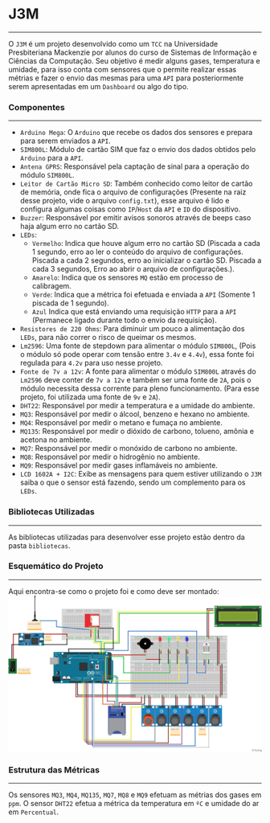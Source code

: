 # J3M
---

O `J3M` é um projeto desenvolvido como um `TCC` na Universidade Presbiteriana Mackenzie por alunos do curso de Sistemas de Informação e Ciências da Computação.
Seu objetivo é medir alguns gases, temperatura e umidade, para isso conta com sensores que o permite realizar essas métrias e fazer o envio das mesmas para uma `API` para posteriormente serem apresentadas em um `Dashboard` ou algo do tipo.

### Componentes
---

- `Arduino Mega`: O `Arduino` que recebe os dados dos sensores e prepara para serem enviados a `API`.
- `SIM800L`: Módulo de cartão SIM que faz o envio dos dados obtidos pelo `Arduino` para a `API`.
- `Antena GPRS`: Responsável pela captação de sinal para a operação do módulo `SIM800L`.
- `Leitor de Cartão Micro SD`: Também conhecido como leitor de cartão de memória, onde fica o arquivo de configurações (Presente na raiz desse projeto, vide o arquivo `config.txt`), esse arquivo é lido e configura algumas coisas como `IP`/`Host` da `API` e `ID` do dispositivo.
- `Buzzer`: Responsável por emitir avisos sonoros através de beeps caso haja algum erro no cartão SD.
- `LEDs`:
    - `Vermelho`: Indica que houve algum erro no cartão SD (Piscada a cada 1 segundo, erro ao ler o conteúdo do arquivo de configurações. Piscada a cada 2 segundos, erro ao inicializar o cartão SD. Piscada a cada 3 segundos, Erro ao abrir o arquivo de configurações.).
    - `Amarelo`: Indica que os sensores `MQ` estão em processo de calibragem.
    - `Verde`: Indica que a métrica foi efetuada e enviada a `API` (Somente 1 piscada de 1 segundo).
    - `Azul` Indica que está enviando uma requisição `HTTP` para a `API` (Permanece ligado durante todo o envio da requisição).
- `Resistores de 220 Ohms`: Para diminuir um pouco a alimentação dos `LEDs`, para não correr o risco de queimar os mesmos.
- `Lm2596`: Uma fonte de stepdown para alimentar o módulo `SIM800L`, (Pois o módulo só pode operar com tensão entre `3.4v` e `4.4v`), essa fonte foi regulada para `4.2v` para uso nesse projeto.
- `Fonte de 7v a 12v`: A fonte para alimentar o módulo `SIM800L` através do `Lm2596` deve conter de `7v a 12v` e também ser uma fonte de `2A`, pois o módulo necessita dessa corrente para pleno funcionamento. (Para esse projeto, foi utilizada uma fonte de `9v` e `2A`).
- `DHT22`: Responsável por medir a temperatura e a umidade do ambiente.
- `MQ3`: Responsável por medir o álcool, benzeno e hexano no ambiente.
- `MQ4`: Responsável por medir o metano e fumaça no ambiente.
- `MQ135`: Responsável por medir o dióxido de carbono, tolueno, amônia e acetona no ambiente.
- `MQ7`: Responsável por medir o monóxido de carbono no ambiente.
- `MQ8`: Responsável por medir o hidrogênio no ambiente.
- `MQ9`: Responsável por medir gases inflamáveis no ambiente.
- `LCD 1602A + I2C`: Exibe as mensagens para quem estiver utilizando o `J3M` saiba o que o sensor está fazendo, sendo um complemento para os `LEDs`.

### Bibliotecas Utilizadas
---

As bibliotecas utilizadas para desenvolver esse projeto estão dentro da pasta `bibliotecas`.

### Esquemático do Projeto
---

Aqui encontra-se como o projeto foi e como deve ser montado:
![Esquemático do projeto](./esquema.jpg "Esquema do projeto")


### Estrutura das Métricas
---

Os sensores `MQ3`, `MQ4`, `MQ135`, `MQ7`, `MQ8` e `MQ9` efetuam as métrias dos gases em `ppm`.
O sensor `DHT22` efetua a métrica da temperatura em `ºC` e umidade do ar em `Percentual`.
